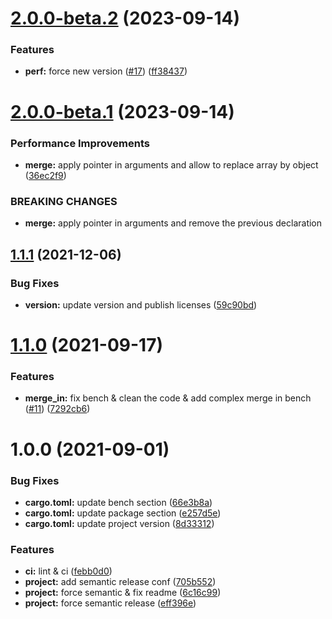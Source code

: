 # [2.0.0-beta.2](https://github.com/jmfiaschi/json_value_merge/compare/v2.0.0-beta.1...v2.0.0-beta.2) (2023-09-14)


### Features

* **perf:** force new version ([#17](https://github.com/jmfiaschi/json_value_merge/issues/17)) ([ff38437](https://github.com/jmfiaschi/json_value_merge/commit/ff3843743b44b842e56263a9c297e90577b3f9c1))

# [2.0.0-beta.1](https://github.com/jmfiaschi/json_value_merge/compare/v1.1.2...v2.0.0-beta.1) (2023-09-14)


### Performance Improvements

* **merge:** apply pointer in arguments and allow to replace array by object ([36ec2f9](https://github.com/jmfiaschi/json_value_merge/commit/36ec2f99eb55a48dfe8fba20c4c145b82a2e215e))


### BREAKING CHANGES

* **merge:** apply pointer in arguments and remove the previous declaration

## [1.1.1](https://github.com/jmfiaschi/json_value_merge/compare/v1.1.0...v1.1.1) (2021-12-06)


### Bug Fixes

* **version:** update version and publish licenses ([59c90bd](https://github.com/jmfiaschi/json_value_merge/commit/59c90bd90099e3946a695e10ed77825b4e7f6fa5))

# [1.1.0](https://github.com/jmfiaschi/json_value_merge/compare/v1.0.0...v1.1.0) (2021-09-17)


### Features

* **merge_in:** fix bench & clean the code & add complex merge in bench ([#11](https://github.com/jmfiaschi/json_value_merge/issues/11)) ([7292cb6](https://github.com/jmfiaschi/json_value_merge/commit/7292cb685b3e8e8484ec2bed3f4e0ef1cc470009))

# 1.0.0 (2021-09-01)


### Bug Fixes

* **cargo.toml:** update bench section ([66e3b8a](https://github.com/jmfiaschi/json_value_merge/commit/66e3b8a0b03c2039c68d661be9a61c472aa0a352))
* **cargo.toml:** update package section ([e257d5e](https://github.com/jmfiaschi/json_value_merge/commit/e257d5eb6d473d25b572f23d6d34e2dedec6e926))
* **cargo.toml:** update project version ([8d33312](https://github.com/jmfiaschi/json_value_merge/commit/8d333120e1acc15771871b8ab57cc2d417a0801f))


### Features

* **ci:** lint & ci ([febb0d0](https://github.com/jmfiaschi/json_value_merge/commit/febb0d0c09aac63a87e89e73aa6ef1e5947eec41))
* **project:** add semantic release conf ([705b552](https://github.com/jmfiaschi/json_value_merge/commit/705b5521ec5ad9b54ebc8e9ede0f376d7f49a645))
* **project:** force semantic & fix readme ([6c16c99](https://github.com/jmfiaschi/json_value_merge/commit/6c16c99c4b77756939ed2b9cdeabba4914469b35))
* **project:** force semantic release ([eff396e](https://github.com/jmfiaschi/json_value_merge/commit/eff396effbde3fe91344114809641b377fd35f7c))
